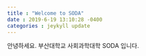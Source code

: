 ```yaml
---
title : "Welcome to SODA"
date : 2019-6-19 13:10:28 -0400
categories : jeykyll update
---
```


안녕하세요.
부산대학교 사회과학대학 SODA 입니다.
